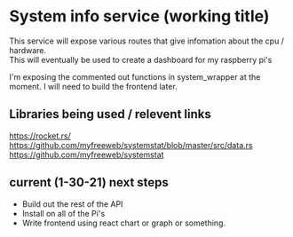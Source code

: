 # System info service (working title)

This service will expose various routes that give infomation about the cpu / hardware.  
This will eventually be used to create a dashboard for my raspberry pi's

I'm exposing the commented out functions in system_wrapper at the moment.  I will need to build the frontend later.

## Libraries being used / relevent links
 https://rocket.rs/  
 https://github.com/myfreeweb/systemstat/blob/master/src/data.rs  
 https://github.com/myfreeweb/systemstat  


 ## current (1-30-21) next steps
 * Build out the rest of the API
 * Install on all of the Pi's
 * Write frontend using react chart or graph or something.  
